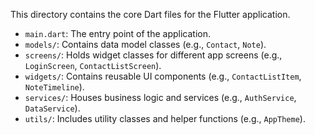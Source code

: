 This directory contains the core Dart files for the Flutter application.

- `main.dart`: The entry point of the application.
- `models/`: Contains data model classes (e.g., `Contact`, `Note`).
- `screens/`: Holds widget classes for different app screens (e.g., `LoginScreen`, `ContactListScreen`).
- `widgets/`: Contains reusable UI components (e.g., `ContactListItem`, `NoteTimeline`).
- `services/`: Houses business logic and services (e.g., `AuthService`, `DataService`).
- `utils/`: Includes utility classes and helper functions (e.g., `AppTheme`).